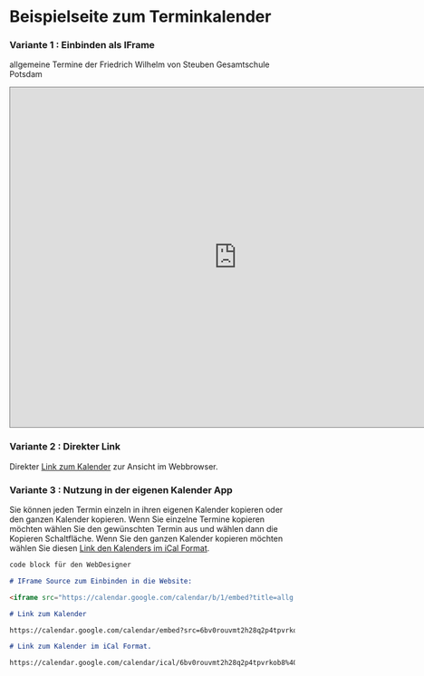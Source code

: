 # Beispielseite zum Terminkalender

### Variante 1 : Einbinden als IFrame

allgemeine Termine der Friedrich Wilhelm von Steuben Gesamtschule Potsdam

<iframe src="https://calendar.google.com/calendar/b/1/embed?title=allg.%20Termine%20der%20Friedrich%20Wilhelm%20von%20Steuben%20Gesamtschule%20Potsdam&amp;mode=AGENDA&amp;height=600&amp;wkst=2&amp;hl=de&amp;bgcolor=%23ffffff&amp;src=6bv0rouvmt2h28q2p4tpvrkob8%40group.calendar.google.com&amp;color=%23B1440E&amp;ctz=Europe%2FBerlin" style="border:solid 1px #777" width="800" height="600" frameborder="0" scrolling="no"></iframe>


### Variante 2 : Direkter Link

Direkter [Link zum Kalender](https://calendar.google.com/calendar/embed?src=6bv0rouvmt2h28q2p4tpvrkob8%40group.calendar.google.com&ctz=Europe%2FBerlin) zur Ansicht im Webbrowser.

### Variante 3 : Nutzung in der eigenen Kalender App

Sie können jeden Termin einzeln in ihren eigenen Kalender kopieren oder den ganzen Kalender kopieren.
Wenn Sie einzelne Termine kopieren möchten wählen Sie den gewünschten Termin aus und wählen dann die Kopieren Schaltfläche.
Wenn Sie den ganzen Kalender kopieren möchten wählen Sie diesen [Link den Kalenders im iCal Format](https://calendar.google.com/calendar/ical/6bv0rouvmt2h28q2p4tpvrkob8%40group.calendar.google.com/public/basic.ics).

```markdown
code block für den WebDesigner

# IFrame Source zum Einbinden in die Website:

<iframe src="https://calendar.google.com/calendar/b/1/embed?title=allg.%20Termine%20der%20Friedrich%20Wilhelm%20von%20Steuben%20Gesamtschule%20Potsdam&amp;mode=AGENDA&amp;height=600&amp;wkst=2&amp;hl=de&amp;bgcolor=%23ffffff&amp;src=6bv0rouvmt2h28q2p4tpvrkob8%40group.calendar.google.com&amp;color=%23B1440E&amp;ctz=Europe%2FBerlin" style="border:solid 1px #777" width="800" height="600" frameborder="0" scrolling="no"></iframe>

# Link zum Kalender

https://calendar.google.com/calendar/embed?src=6bv0rouvmt2h28q2p4tpvrkob8%40group.calendar.google.com&ctz=Europe%2FBerlin

# Link zum Kalender im iCal Format.

https://calendar.google.com/calendar/ical/6bv0rouvmt2h28q2p4tpvrkob8%40group.calendar.google.com/public/basic.ics
```

